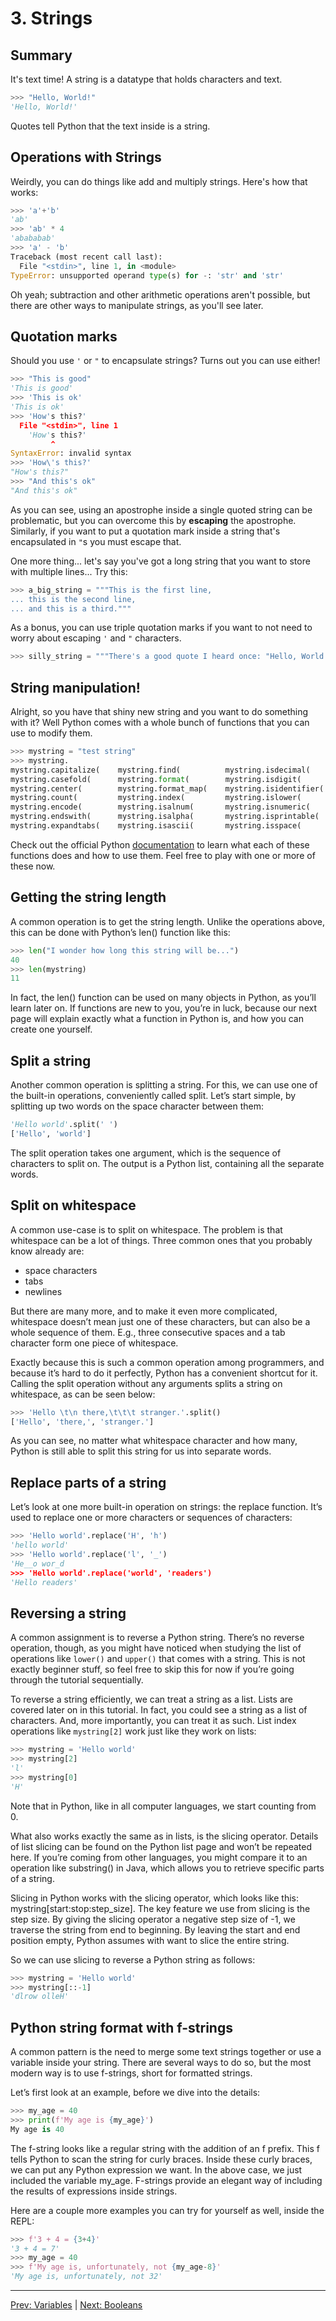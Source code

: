 # 3. Strings

## Summary
It's text time! A string is a datatype that holds characters and text.
```python
>>> "Hello, World!"
'Hello, World!'
```
Quotes tell Python that the text inside is a string.

## Operations with Strings
Weirdly, you can do things like add and multiply strings. Here's how that works:
```python
>>> 'a'+'b'
'ab'
>>> 'ab' * 4
'abababab'
>>> 'a' - 'b'
Traceback (most recent call last):
  File "<stdin>", line 1, in <module>
TypeError: unsupported operand type(s) for -: 'str' and 'str'
```
Oh yeah; subtraction and other arithmetic operations aren't possible, but there are other ways to manipulate strings, as you'll see later.

## Quotation marks
Should you use `'` or `"` to encapsulate strings? Turns out you can use either!
```python
>>> "This is good"
'This is good'
>>> 'This is ok'
'This is ok'
>>> 'How's this?'
  File "<stdin>", line 1
    'How's this?'
         ^
SyntaxError: invalid syntax
>>> 'How\'s this?'
"How's this?"
>>> "And this's ok"
"And this's ok"
```
As you can see, using an apostrophe inside a single quoted string can be problematic, but you can overcome this by **escaping** the apostrophe. Similarly, if you want to put a quotation mark inside a string that's encapsulated in `"`s you must escape that. 

One more thing... let's say you've got a long string that you want to store with multiple lines... Try this:
```python
>>> a_big_string = """This is the first line,
... this is the second line,
... and this is a third."""
```
As a bonus, you can use triple quotation marks if you want to not need to worry about escaping `'` and `"` characters.
```python
>>> silly_string = """There's a good quote I heard once: "Hello, World!" Ok, it's not that great."""
```
## String manipulation!
Alright, so you have that shiny new string and you want to do something with it? Well Python comes with a whole bunch of functions that you can use to modify them.
```python
>>> mystring = "test string"
>>> mystring.
mystring.capitalize(    mystring.find(          mystring.isdecimal(     mystring.istitle(       mystring.partition(     mystring.rstrip(        mystring.translate(
mystring.casefold(      mystring.format(        mystring.isdigit(       mystring.isupper(       mystring.replace(       mystring.split(         mystring.upper(
mystring.center(        mystring.format_map(    mystring.isidentifier(  mystring.join(          mystring.rfind(         mystring.splitlines(    mystring.zfill(
mystring.count(         mystring.index(         mystring.islower(       mystring.ljust(         mystring.rindex(        mystring.startswith(
mystring.encode(        mystring.isalnum(       mystring.isnumeric(     mystring.lower(         mystring.rjust(         mystring.strip(
mystring.endswith(      mystring.isalpha(       mystring.isprintable(   mystring.lstrip(        mystring.rpartition(    mystring.swapcase(
mystring.expandtabs(    mystring.isascii(       mystring.isspace(       mystring.maketrans(     mystring.rsplit(        mystring.title(
```
Check out the official Python [documentation](https://docs.python.org/3/library/stdtypes.html#textseq) to learn what each of these functions does and how to use them. Feel free to play with one or more of these now.

## Getting the string length
A common operation is to get the string length. Unlike the operations above, this can be done with Python’s len() function like this:
```python
>>> len("I wonder how long this string will be...")
40
>>> len(mystring)
11
```
In fact, the len() function can be used on many objects in Python, as you’ll learn later on. If functions are new to you, you’re in luck, because our next page will explain exactly what a function in Python is, and how you can create one yourself.

## Split a string
Another common operation is splitting a string. For this, we can use one of the built-in operations, conveniently called split. Let’s start simple, by splitting up two words on the space character between them:
```python
'Hello world'.split(' ')
['Hello', 'world']
```
The split operation takes one argument, which is the sequence of characters to split on. The output is a Python list, containing all the separate words.

## Split on whitespace
A common use-case is to split on whitespace. The problem is that whitespace can be a lot of things. Three common ones that you probably know already are:

- space characters
- tabs
- newlines

But there are many more, and to make it even more complicated, whitespace doesn’t mean just one of these characters, but can also be a whole sequence of them. E.g., three consecutive spaces and a tab character form one piece of whitespace.

Exactly because this is such a common operation among programmers, and because it’s hard to do it perfectly, Python has a convenient shortcut for it. Calling the split operation without any arguments splits a string on whitespace, as can be seen below:
```python
>>> 'Hello \t\n there,\t\t\t stranger.'.split()
['Hello', 'there,', 'stranger.']
```
As you can see, no matter what whitespace character and how many, Python is still able to split this string for us into separate words.

## Replace parts of a string
Let’s look at one more built-in operation on strings: the replace function. It’s used to replace one or more characters or sequences of characters:
```python
>>> 'Hello world'.replace('H', 'h')
'hello world'
>>> 'Hello world'.replace('l', '_')
'He__o wor_d
>>> 'Hello world'.replace('world', 'readers')
'Hello readers'
```
## Reversing a string
A common assignment is to reverse a Python string. There’s no reverse operation, though, as you might have noticed when studying the list of operations like `lower()` and `upper()` that comes with a string. This is not exactly beginner stuff, so feel free to skip this for now if you’re going through the tutorial sequentially.

To reverse a string efficiently, we can treat a string as a list. Lists are covered later on in this tutorial. In fact, you could see a string as a list of characters. And, more importantly, you can treat it as such. List index operations like `mystring[2]` work just like they work on lists:
```python
>>> mystring = 'Hello world'
>>> mystring[2]
'l'
>>> mystring[0]
'H'
```
Note that in Python, like in all computer languages, we start counting from 0.

What also works exactly the same as in lists, is the slicing operator. Details of list slicing can be found on the Python list page and won’t be repeated here. If you’re coming from other languages, you might compare it to an operation like substring() in Java, which allows you to retrieve specific parts of a string.

Slicing in Python works with the slicing operator, which looks like this: mystring[start:stop:step_size]. The key feature we use from slicing is the step size. By giving the slicing operator a negative step size of -1, we traverse the string from end to beginning. By leaving the start and end position empty, Python assumes with want to slice the entire string.

So we can use slicing to reverse a Python string as follows:
```python
>>> mystring = 'Hello world'
>>> mystring[::-1]
'dlrow olleH'
```
## Python string format with f-strings
A common pattern is the need to merge some text strings together or use a variable inside your string. There are several ways to do so, but the most modern way is to use f-strings, short for formatted strings.

Let’s first look at an example, before we dive into the details:
```python
>>> my_age = 40
>>> print(f'My age is {my_age}')
My age is 40
```
The f-string looks like a regular string with the addition of an f prefix. This f tells Python to scan the string for curly braces. Inside these curly braces, we can put any Python expression we want. In the above case, we just included the variable my_age. F-strings provide an elegant way of including the results of expressions inside strings.

Here are a couple more examples you can try for yourself as well, inside the REPL:
```python
>>> f'3 + 4 = {3+4}'
'3 + 4 = 7'
>>> my_age = 40
>>> f'My age is, unfortunately, not {my_age-8}'
'My age is, unfortunately, not 32'
```

---
[Prev: Variables](<2-Variables.md>)   |   [Next: Booleans](<4-Booleans.md>)